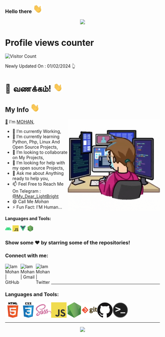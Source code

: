 ### Hello there <img src="https://raw.githubusercontent.com/ABSphreak/ABSphreak/master/gifs/Hi.gif" width="30px">

<p align="center">

<img src="https://readme-typing-svg.herokuapp.com?color=F77247&width=420&lines=A+Passionate+Developer+From+India%E2%9C%8C%EF%B8%8F;Python%2C+Php%2C+Linux%E2%9D%A4%EF%B8%8F">

</p>

# Profile views counter
![Visitor Count](https://profile-counter.glitch.me/{IamMohan}/count.svg)
 
Newly Updated On : 01/02/2024 👆

# 🙏 வணக்கம்! <img src="https://github.com/IVETRI/IVETRI/blob/iMvEtRi/gifs/Hi.gif" width="30px"></h2>

## My Info <img src="https://github.com/IVETRI/IVETRI/blob/iMvEtRi/gifs/Hi.gif" width="30px"></h2>

<img align="right" alt="cmulay | Read Book" src="https://github.com/IVETRI/IVETRI/blob/iMvEtRi/designs/iMvEtRi.gif" width="300" height="300" />

[👋](https://t.me/My_Dear_LightBright) I'm [MOHAN](https://telegram.me/My_Dear_LightBright),

- 🔭 I’m currently Working,
- 🌱 I’m currently learning Python, Php, Linux And Open Source Projects,
- 👯 I’m looking to collaborate on My Projects,
- 🤔 I’m looking for help with my open source Projects,
- 💬 Ask me about Anything ready to help you,
- 📫 Feel Free to Reach Me On Telegram : [@My_Dear_LightBright](https://t.me/My_Dear_LightBright)
- 😄 Call Me *Mohan*
- ⚡ Fun Fact: I'M Human...


**Languages and Tools:**  

<code><img height="20" src="https://raw.githubusercontent.com/github/explore/80688e429a7d4ef2fca1e82350fe8e3517d3494d/topics/android/android.png"></code>
<code><img height="20" src="https://raw.githubusercontent.com/github/explore/80688e429a7d4ef2fca1e82350fe8e3517d3494d/topics/javascript/javascript.png"></code>
<code><img height="20" src="https://raw.githubusercontent.com/github/explore/80688e429a7d4ef2fca1e82350fe8e3517d3494d/topics/vue/vue.png"></code>
<code><img height="20" src="https://raw.githubusercontent.com/github/explore/80688e429a7d4ef2fca1e82350fe8e3517d3494d/topics/nodejs/nodejs.png"></code>    

### Show some ❤️ by starring some of the repositories!

</div>


### Connect with me:

[<img align="left" alt="IamMohan | GitHub" width="50px" src="https://cdn.jsdelivr.net/npm/simple-icons@v3/icons/github.svg" />][website]
[<img align="left" alt="IamMohan | Gmail" width="50px" src="https://cdn.jsdelivr.net/npm/simple-icons@v3/icons/gmail.svg" />][email]
[<img align="left" alt="IamMohan | Twitter" width="50px" src="https://cdn.jsdelivr.net/npm/simple-icons@v3/icons/telegram.svg" />][telegram]

[website]: https://github.com/IamMohan/
[email]: mailto:mohankumar071104@gmail.com
[telegram]: https://t.me/My_Dear_LightBright

<br />
<br />
<br />

---
### Languages and Tools:

<img align="left" alt="HTML5" width="50px" src="https://raw.githubusercontent.com/github/explore/80688e429a7d4ef2fca1e82350fe8e3517d3494d/topics/html/html.png" />
<img align="left" alt="CSS3" width="50px" src="https://raw.githubusercontent.com/github/explore/80688e429a7d4ef2fca1e82350fe8e3517d3494d/topics/css/css.png" />
<img align="left" alt="Sass" width="50px" src="https://raw.githubusercontent.com/github/explore/80688e429a7d4ef2fca1e82350fe8e3517d3494d/topics/sass/sass.png" />
<img align="left" alt="JavaScript" width="50px" src="https://raw.githubusercontent.com/github/explore/80688e429a7d4ef2fca1e82350fe8e3517d3494d/topics/javascript/javascript.png" />
<img align="left" alt="Node.js" width="50px" src="https://raw.githubusercontent.com/github/explore/80688e429a7d4ef2fca1e82350fe8e3517d3494d/topics/nodejs/nodejs.png" />
<img align="left" alt="Git" width="50px" src="https://raw.githubusercontent.com/github/explore/80688e429a7d4ef2fca1e82350fe8e3517d3494d/topics/git/git.png" />
<img align="left" alt="GitHub" width="50px" src="https://raw.githubusercontent.com/github/explore/78df643247d429f6cc873026c0622819ad797942/topics/github/github.png" />
<img align="left" alt="Terminal" width="50px" src="https://raw.githubusercontent.com/github/explore/80688e429a7d4ef2fca1e82350fe8e3517d3494d/topics/terminal/terminal.png" />

<br />
<br />
<br />

---

<p align="center">
    <img src="https://img.shields.io/badge/THANKS%20FOR-VISITING%20❤-red?style=for-the-badge&logo=github"/>
</p>
